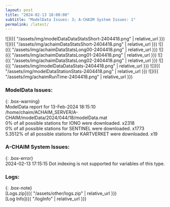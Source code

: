 ```yaml
---
layout: post
title: "2024-02-13 18:00:00"
subtitle: "ModelData Issues: 3; A-CHAIM System Issues: 1"
permalink: /latest/
---
```


![]({{ "/assets/img/modelDataDataStatsShort-2404418.png" | relative_url }})
![]({{ "/assets/img/achaimDataStatsShort-2404418.png" | relative_url }})
![]({{ "/assets/img/achaimDataStatsLong00-2404418.png" | relative_url }})
![]({{ "/assets/img/achaimDataStatsLong01-2404418.png" | relative_url }})
![]({{ "/assets/img/achaimDataStatsLong02-2404418.png" | relative_url }})
![]({{ "/assets/img/modelDataDataStats-2404418.png" | relative_url }})
![]({{ "/assets/img/modelDataStationStats-2404418.png" | relative_url }})
![]({{ "/assets/img/achaimRunTime-2404418.png" | relative_url }})


### ModelData Issues:  
  
{: .box-warning}  
 ModelData report for 13-Feb-2024 18:15:10   
 /home/chaim/ACHAIM_SERVER/A-CHAIM/modelData/2024/044/18/modelData.mat   
 0% of all possible stations for IONO were downloaded. x2318   
 0% of all possible stations for SENTINEL were downloaded. x1773   
 5.3512% of all possible stations for KARTVERKET were downloaded. x19   
  
### A-CHAIM System Issues:  
  
{: .box-error}  
2024-02-13 17:15:15 Dot indexing is not supported for variables of this type.  

### Logs:  
  
{: .box-note}  
[Logs.zip]({{ "/assets/other/logs.zip" | relative_url }})  
[Log Info]({{ "/logInfo" | relative_url }})  
